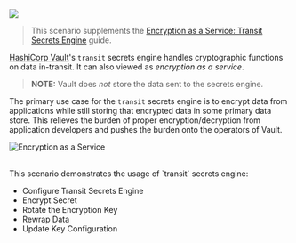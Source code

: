 <img src="https://education-yh.s3-us-west-2.amazonaws.com/Vault_Icon_FullColor.png" />

> This scenario supplements the [Encryption as a Service: Transit Secrets Engine](https://learn.hashicorp.com/vault/encryption-as-a-service/eaas-transit) guide.

[HashiCorp Vault](https://www.vaultproject.io)'s `transit` secrets engine handles cryptographic functions on data in-transit. It can also viewed as _encryption as a service_.  

> **NOTE:** Vault does *not* store the data sent to the secrets engine.  

The primary use case for the `transit` secrets engine is to encrypt data from applications while still storing that encrypted data in some primary data store. This relieves the burden of proper encryption/decryption from application developers and pushes the burden onto the operators of Vault.

![Encryption as a Service](https://education-yh.s3-us-west-2.amazonaws.com/screenshots/vault-encryption.png)

<br>
This scenario demonstrates the usage of `transit` secrets engine:

- Configure Transit Secrets Engine
- Encrypt Secret
- Rotate the Encryption Key
- Rewrap Data
- Update Key Configuration
